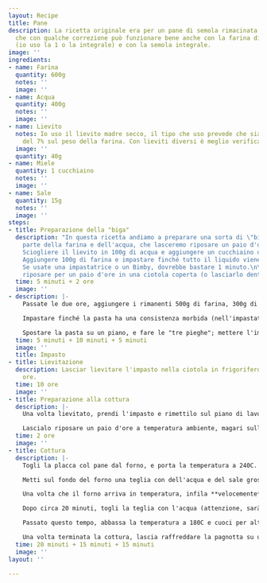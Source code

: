 ```yaml
---
layout: Recipe
title: Pane
description: La ricetta originale era per un pane di semola rimacinata, ma ho visto
  che con qualche correzione può funzionare bene anche con la farina di grano tenero
  (io uso la 1 o la integrale) e con la semola integrale.
image: ''
ingredients:
- name: Farina
  quantity: 600g
  notes: ''
  image: ''
- name: Acqua
  quantity: 400g
  notes: ''
  image: ''
- name: Lievito
  notes: Io uso il lievito madre secco, il tipo che uso prevede che sia in proporzione
    del 7% sul peso della farina. Con lieviti diversi è meglio verificare.
  image: ''
  quantity: 40g
- name: Miele
  quantity: 1 cucchiaino
  notes: ''
  image: ''
- name: Sale
  quantity: 15g
  notes: ''
  image: ''
steps:
- title: Preparazione della "biga"
  description: "In questa ricetta andiamo a preparare una sorta di \"biga\" con una
    parte della farina e dell'acqua, che lasceremo riposare un paio d'ore dopo l'impasto.\n\n-
    Sciogliere il lievito in 100g di acqua e aggiungere un cucchiaino di miele. \n-
    Aggiungere 100g di farina e impastare finché tutto il liquido viene assorbito.
    Se usate una impastatrice o un Bimby, dovrebbe bastare 1 minuto.\n\nMettere a
    riposare per un paio d'ore in una ciotola coperta (o lasciarlo dentro all'impastatrice)."
  time: 5 minuti + 2 ore
  image: ''
- description: |-
    Passate le due ore, aggiungere i rimanenti 500g di farina, 300g di acqua e 15g di sale.

    Impastare finché la pasta ha una consistenza morbida (nell'impastatrice 4/5 minuti), lasciare riposare 10 minuti e impastare nuovamente.

    Spostare la pasta su un piano, e fare le "tre pieghe"; mettere l'impasto in una ciotola grande e coprirlo con la pellicola trasparente.
  time: 5 minuti + 10 minuti + 5 minuti
  image: ''
  title: Impasto
- title: Lievitazione
  description: Lasciar lievitare l'impasto nella ciotola in frigorifero per 10/12
    ore.
  time: 10 ore
  image: ''
- title: Preparazione alla cottura
  description: |-
    Una volta lievitato, prendi l'impasto e rimettilo sul piano di lavoro. Reimpastalo velocemente e ripeti nuovamente le "tre pieghe".

    Lascialo riposare un paio d'ore a temperatura ambiente, magari sulla placca del forno coperta di carta forno con una spolverata di farina.
  time: 2 ore
  image: ''
- title: Cottura
  description: |-
    Togli la placca col pane dal forno, e porta la temperatura a 240C. Nel frattempo, fa' i tagli sul pane, e spolvera la superficie con un po' di farina.

    Metti sul fondo del forno una teglia con dell'acqua e del sale grosso e, se ti va, delle erbe (timo, maggiorana, ecc.) che daranno al pane un buon profumo.

    Una volta che il forno arriva in temperatura, infila **velocemente** dentro il pane (attento a non far uscire tutto il vapore che si è creato) e abbassa la temperatura a 220C.

    Dopo circa 20 minuti, togli la teglia con l'acqua (attenzione, sarà rovente), abbassa la temperatura a 200C e lascia cuocere per altri 15 minuti.

    Passato questo tempo, abbassa la temperatura a 180C e cuoci per altri 15 minuti con la porta del forno leggermente aperta (puoi tenerla aperta con un cucchiaio di legno): questo eliminerà l'umidità dal forno, e aiuterà il pane a fare una bella crosta.

    Una volta terminata la cottura, lascia raffreddare la pagnotta su una griglia, magari in verticale, in modo che non si formi umidità sul fondo.
  time: 20 minuti + 15 minuti + 15 minuti
  image: ''
layout: ''

---
```

